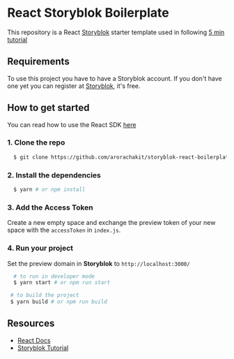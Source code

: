 # React Storyblok Boilerplate

This repository is a React [Storyblok](https://www.storyblok.com/) starter template used in following [5 min tutorial]()

## Requirements

To use this project you have to have a Storyblok account. If you don't have one yet you can register at [Storyblok](https://app.storyblok.com/), it's free.

## How to get started

You can read how to use the React SDK [here](https://github.com/storyblok/storyblok-react) 

### 1. Clone the repo

```sh
  $ git clone https://github.com/arorachakit/storyblok-react-boilerplate
```

### 2. Install the dependencies
```sh
  $ yarn # or npm install
```

### 3. Add the Access Token

Create a new empty space and exchange the preview token of your new space with the `accessToken` in `index.js`.

### 4. Run your project

Set the preview domain in <strong>Storyblok</strong> to `http://localhost:3000/`

```sh
  # to run in developer mode
  $ yarn start # or npm run start
 ```

 ```sh
  # to build the project
  $ yarn build # or npm run build
 ```

 ## Resources

- [React Docs](https://reactjs.org/docs/getting-started.html)
- [Storyblok Tutorial]()
